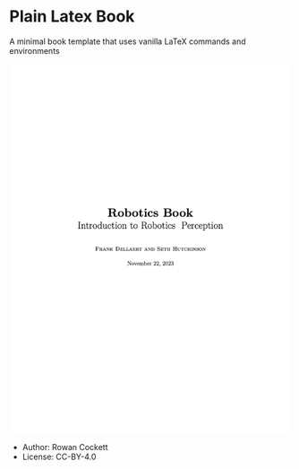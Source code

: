 # Plain Latex Book

A minimal book template that uses vanilla LaTeX commands and environments

![](thumbnail.png)

- Author: Rowan Cockett
- License: CC-BY-4.0
